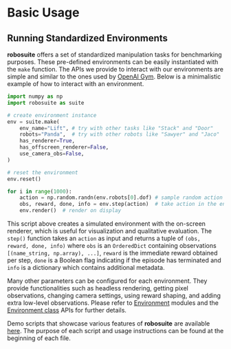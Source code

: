 # Basic Usage

## Running Standardized Environments
**robosuite** offers a set of standardized manipulation tasks for benchmarking purposes. These pre-defined environments can be easily instantiated with the `make` function. The APIs we provide to interact with our environments are simple and similar to the ones used by [OpenAI Gym](https://github.com/openai/gym/). Below is a minimalistic example of how to interact with an environment.

```python
import numpy as np
import robosuite as suite

# create environment instance
env = suite.make(
    env_name="Lift", # try with other tasks like "Stack" and "Door"
    robots="Panda",  # try with other robots like "Sawyer" and "Jaco"
    has_renderer=True,
    has_offscreen_renderer=False,
    use_camera_obs=False,
)

# reset the environment
env.reset()

for i in range(1000):
    action = np.random.randn(env.robots[0].dof) # sample random action
    obs, reward, done, info = env.step(action)  # take action in the environment
    env.render()  # render on display
````

This script above creates a simulated environment with the on-screen renderer, which is useful for visualization and qualitative evaluation. The `step()` function takes an `action` as input and returns a tuple of `(obs, reward, done, info)` where `obs` is an `OrderedDict` containing observations `[(name_string, np.array), ...]`, `reward` is the immediate reward obtained per step, `done` is a Boolean flag indicating if the episode has terminated and `info` is a dictionary which contains additional metadata.

Many other parameters can be configured for each environment. They provide functionalities such as headless rendering, getting pixel observations, changing camera settings, using reward shaping, and adding extra low-level observations. Please refer to [Environment](modules/environments) modules and the [Environment class](simulation/environment) APIs for further details.

Demo scripts that showcase various features of **robosuite** are available [here](demos). The purpose of each script and usage instructions can be found at the beginning of each file.


